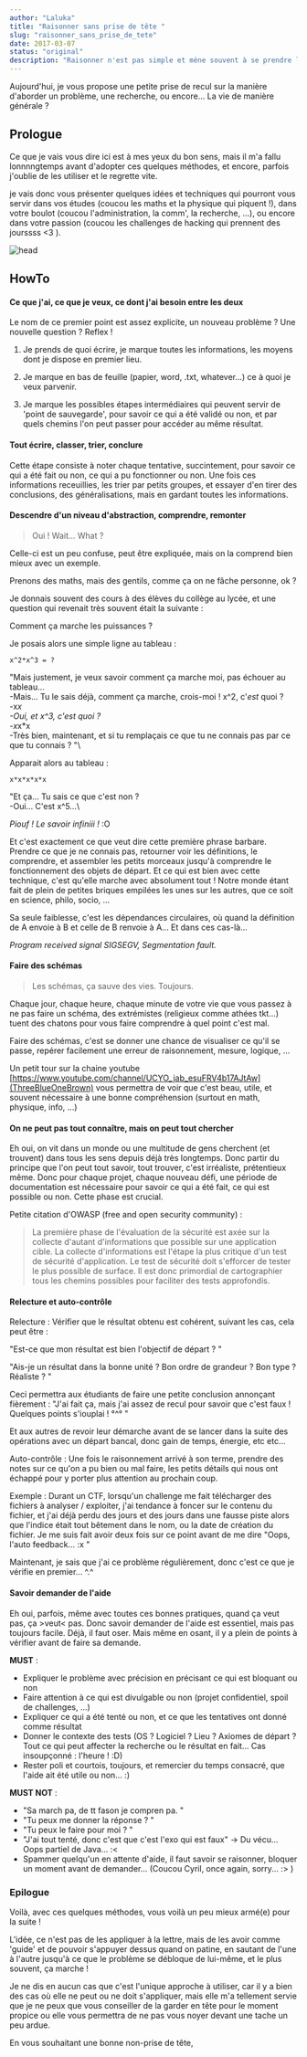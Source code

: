 ```yaml
---
author: "Laluka"
title: "Raisonner sans prise de tête "
slug: "raisonner_sans_prise_de_tete"
date: 2017-03-07
status: "original"
description: "Raisonner n'est pas simple et mène souvent à se prendre la tête ou à stresser. Voici donc quelques méthodes personnelles et conseils qui vous permettront je l'espère de mieux vivre ces phases de recherche. "
---
```


Aujourd'hui, je vous propose une petite prise de recul sur la manière d'aborder un problème, une recherche, ou encore... La vie de manière générale ?


## Prologue

Ce que je vais vous dire ici est à mes yeux du bon sens, mais il m'a fallu lonnnngtemps avant d'adopter ces quelques méthodes, et encore, parfois j'oublie de les utiliser et le regrette vite.

je vais donc vous présenter quelques idées et techniques qui pourront vous servir dans vos études (coucou les maths et la physique qui piquent !), dans votre boulot (coucou l'administration, la comm', la recherche, ...), ou encore dans votre passion (coucou les challenges de hacking qui prennent des jourssss <3 ).

<img class="img_med" src="/the_rest/thinking/head.png" alt="head">

## HowTo

#### Ce que j'ai, ce que je veux, ce dont j'ai besoin entre les deux

Le nom de ce premier point est assez explicite, un nouveau problème ? Une nouvelle question ? Reflex !

  1. Je prends de quoi écrire, je marque toutes les informations, les moyens dont je dispose en premier lieu.

  2. Je marque en bas de feuille (papier, word, .txt, whatever...) ce à quoi je veux parvenir.

  3. Je marque les possibles étapes intermédiaires qui peuvent servir de 'point de sauvegarde', pour savoir ce qui a été validé ou non, et par quels chemins l'on peut passer pour accéder au même résultat.

#### Tout écrire, classer, trier, conclure

Cette étape consiste à noter chaque tentative, succintement, pour savoir ce qui a été fait ou non, ce qui a pu fonctionner ou non. Une fois ces informations receuillies, les trier par petits groupes, et essayer d'en tirer des conclusions, des généralisations, mais en gardant toutes les informations.

#### Descendre d'un niveau d'abstraction, comprendre, remonter

 > Oui ! Wait... What ?

Celle-ci est un peu confuse, peut être expliquée, mais on la comprend bien mieux avec un exemple.

Prenons des maths, mais des gentils, comme ça on ne fâche personne, ok ?

Je donnais souvent des cours à des élèves du collège au lycée, et une question qui revenait très souvent était la suivante :

Comment ça marche les puissances ?

Je posais alors une simple ligne au tableau :

```
x^2*x^3 = ?
```

"Mais justement, je veux savoir comment ça marche moi, pas échouer au tableau...\
-Mais... Tu le sais déjà, comment ça marche, crois-moi ! x^2, c'*est* quoi ?\
-x*x\
-Oui, et x^3, c'*est* quoi ?\
-x*x*x\
-Très bien, maintenant, et si tu remplaçais ce que tu ne connais pas par ce que tu connais ? "\

Apparait alors au tableau :

```
x*x*x*x*x
```

"Et ça... Tu sais ce que c'est non ?\
-Oui... C'est x^5...\

*Piouf ! Le savoir infiniii !* :O

Et c'est exactement ce que veut dire cette première phrase barbare. Prendre ce que je ne connais pas, retourner voir les définitions, le comprendre, et assembler les petits morceaux jusqu'à comprendre le fonctionnement des objets de départ. Et ce qui est bien avec cette technique, c'est qu'elle marche avec absolument tout ! Notre monde étant fait de plein de petites briques empilées les unes sur les autres, que ce soit en science, philo, socio, ...

Sa seule faiblesse, c'est les dépendances circulaires, où quand la définition de A envoie à B et celle de B renvoie à A... Et dans ces cas-là...

*Program received signal SIGSEGV, Segmentation fault.*

#### Faire des schémas

 > Les schémas, ça sauve des vies. Toujours.

Chaque jour, chaque heure, chaque minute de votre vie que vous passez à ne pas faire un schéma, des extrémistes (religieux comme athées tkt...) tuent des chatons pour vous faire comprendre à quel point c'est mal.

Faire des schémas, c'est se donner une chance de visualiser ce qu'il se passe, repérer facilement une erreur de raisonnement, mesure, logique, ...

Un petit tour sur la chaine youtube [https://www.youtube.com/channel/UCYO_jab_esuFRV4b17AJtAw](ThreeBlueOneBrown) vous permettra de voir que c'est beau, utile, et souvent nécessaire à une bonne compréhension (surtout en math, physique, info, ...)


#### On ne peut pas tout connaître, mais on peut tout chercher

Eh oui, on vit dans un monde ou une multitude de gens cherchent (et trouvent) dans tous les sens depuis déjà très longtemps. Donc partir du principe que l'on peut tout savoir, tout trouver, c'est irréaliste, prétentieux même. Donc pour chaque projet, chaque nouveau défi, une période de documentation est nécessaire pour savoir ce qui a été fait, ce qui est possible ou non. Cette phase est crucial.

Petite citation d'OWASP (free and open security community) :

 > La première phase de l'évaluation de la sécurité est axée sur la collecte d'autant d'informations que possible sur une application cible. La collecte d'informations est l'étape la plus critique d'un test de sécurité d'application. Le test de sécurité doit s'efforcer de tester le plus possible de surface. Il est donc primordial de cartographier tous les chemins possibles pour faciliter des tests approfondis.

#### Relecture et auto-contrôle

Relecture : Vérifier que le résultat obtenu est cohérent, suivant les cas, cela peut être :

"Est-ce que mon résultat est bien l'objectif de départ ? "

"Ais-je un résultat dans la bonne unité ? Bon ordre de grandeur ? Bon type ? Réaliste ? "

Ceci permettra aux étudiants de faire une petite conclusion annonçant fièrement : "J'ai fait ça, mais j'ai assez de recul pour savoir que c'est faux ! Quelques points s'iouplai ! °^° "

Et aux autres de revoir leur démarche avant de se lancer dans la suite des opérations avec un départ bancal, donc gain de temps, énergie, etc etc...

Auto-contrôle : Une fois le raisonnement arrivé à son terme, prendre des notes sur ce qu'on a pu bien ou mal faire, les petits détails qui nous ont échappé pour y porter plus attention au prochain coup.

Exemple : Durant un CTF, lorsqu'un challenge me fait télécharger des fichiers à analyser / exploiter, j'ai tendance à foncer sur le contenu du fichier, et j'ai déjà perdu des jours et des jours dans une fausse piste alors que l'indice était tout bêtement dans le nom, ou la date de création du fichier. Je me suis fait avoir deux fois sur ce point avant de me dire "Oops, l'auto feedback... :x "

Maintenant, je sais que j'ai ce problème régulièrement, donc c'est ce que je vérifie en premier... ^.^

#### Savoir demander de l'aide

Eh oui, parfois, même avec toutes ces bonnes pratiques, quand ça veut pas, ça >veut< pas. Donc savoir demander de l'aide est essentiel, mais pas toujours facile. Déjà, il faut oser. Mais même en osant, il y a plein de points à vérifier avant de faire sa demande.

**MUST** :

 - Expliquer le problème avec précision en précisant ce qui est bloquant ou non
 - Faire attention à ce qui est divulgable ou non (projet confidentiel, spoil de challenges, ...)
 - Expliquer ce qui a été tenté ou non, et ce que les tentatives ont donné comme résultat
 - Donner le contexte des tests (OS ? Logiciel ? Lieu ? Axiomes de départ ? Tout ce qui peut affecter la recherche ou le résultat en fait... Cas insoupçonné : l'heure ! :D)
 - Rester poli et courtois, toujours, et remercier du temps consacré, que l'aide ait été utile ou non... :)

**MUST NOT** :

 - "Sa march pa, de tt fason je compren pa. "
 - "Tu peux me donner la réponse ? "
 - "Tu peux le faire pour moi ? "
 - "J'ai tout tenté, donc c'est que c'est l'exo qui est faux" -> Du vécu... Oops partiel de Java... :<
 - Spammer quelqu'un en attente d'aide, il faut savoir se raisonner, bloquer un moment avant de demander... (Coucou Cyril, once again, sorry... :> )

### Epilogue

Voilà, avec ces quelques méthodes, vous voilà un peu mieux armé(e) pour la suite !

L'idée, ce n'est pas de les appliquer à la lettre, mais de les avoir comme 'guide' et de pouvoir s'appuyer dessus quand on patine, en sautant de l'une à l'autre jusqu'à ce que le problème se débloque de lui-même, et le plus souvent, ça marche !

Je ne dis en aucun cas que c'est l'unique approche à utiliser, car il y a bien des cas où elle ne peut ou ne doit s'appliquer, mais elle m'a tellement servie que je ne peux que vous conseiller de la garder en tête pour le moment propice ou elle vous permettra de ne pas vous noyer devant une tache un peu ardue.

En vous souhaitant une bonne non-prise de tête,
